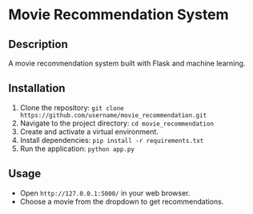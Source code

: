 # Movie Recommendation System

## Description
A movie recommendation system built with Flask and machine learning.

## Installation
1. Clone the repository: `git clone https://github.com/username/movie_recommendation.git`
2. Navigate to the project directory: `cd movie_recommendation`
3. Create and activate a virtual environment.
4. Install dependencies: `pip install -r requirements.txt`
5. Run the application: `python app.py`

## Usage
- Open `http://127.0.0.1:5000/` in your web browser.
- Choose a movie from the dropdown to get recommendations.
